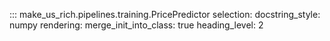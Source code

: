 ::: make_us_rich.pipelines.training.PricePredictor
    selection:
        docstring_style: numpy
    rendering:
        merge_init_into_class: true
        heading_level: 2